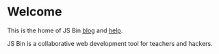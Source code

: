 # Welcome

This is the home of JS Bin [blog](/blog) and [help](/help).

JS Bin is a collaborative web development tool for teachers and hackers.

<script>
window.location = 'http://jsbin.com';
</script>